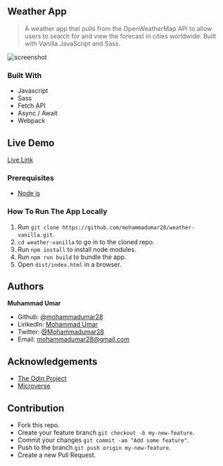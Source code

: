 ## Weather App

> A weather app that pulls from the OpenWeatherMap API to allow users to search for and view the forecast in cities worldwide. Built with Vanilla JavaScript and Sass.

![screenshot](public/screenshot.png)

### Built With

* Javascript
* Sass
* Fetch API
* Async / Await
* Webpack

## Live Demo

[Live Link](https://raw.githack.com/mohammadumar28/weather-vanilla/weather-dev/dist/index.html)

### Prerequisites

* [Node js](https://nodejs.org/en/download/)

### How To Run The App Locally

1. Run `git clone https://github.com/mohammadumar28/weather-vanilla.git`.
2. `cd weather-vanilla` to go in to the cloned repo.
3. Run `npm install` to install node modules.
4. Run `npm run build` to bundle the app.
5. Open `dist/index.html` in a browser.

## Authors

**Muhammad Umar**
- Github: [@mohammadumar28](https://github.com/mohammadumar28)
- LinkedIn: [Mohammad Umar](https://www.linkedin.com/in/mohammadumar28/)
- Twitter: [@Mohammadumar28](https://twitter.com/Mohammadumar28)
- Email: [mohammadumar28@gmail.com](mailto:mohammadumar28@gmail.com)

## Acknowledgements

* [The Odin Project](https://www.theodinproject.com/courses/javascript/lessons/weather-app)
* [Microverse](https://microverse.org)

## Contribution

* Fork this repo.
* Create your feature branch `git checkout -b my-new-feature`.
* Commit your changes `git commit -am "Add some feature"`.
* Push to the branch `git push origin my-new-feature`.
* Create a new Pull Request.


